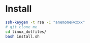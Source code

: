 # Install
```bash
ssh-keygen -t rsa -C "anemone@xxxx"
# git clone me
cd linux_dotfiles/
bash install.sh
```
